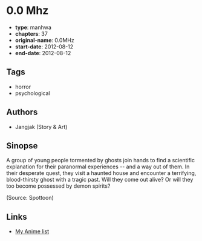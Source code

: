 # 0.0 Mhz

-   **type**: manhwa
-   **chapters**: 37
-   **original-name**: 0.0MHz
-   **start-date**: 2012-08-12
-   **end-date**: 2012-08-12

## Tags

-   horror
-   psychological

## Authors

-   Jangjak (Story & Art)

## Sinopse

A group of young people tormented by ghosts join hands to find a scientific explanation for their paranormal experiences -- and a way out of them. In their desperate quest, they visit a haunted house and encounter a terrifying, blood-thirsty ghost with a tragic past. Will they come out alive? Or will they too become possessed by demon spirits?

(Source: Spottoon)

## Links

-   [My Anime list](https://myanimelist.net/manga/111595/00_Mhz)
